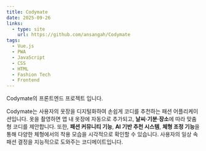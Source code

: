 ```yaml
---
title: Codymate
date: 2025-09-26
links:
  - type: site
    url: https://github.com/ansangah/Codymate
tags:
  - Vue.js
  - PWA
  - JavaScript
  - CSS
  - HTML
  - Fashion Tech
  - Frontend
---
```

<div data-pagefind-body>

Codymate의 프론트엔드 프로젝트 입니다.

Codymate는 사용자의 옷장을 디지털화하여 손쉽게 코디를 추천하는 패션 어플리케이션입니다.
옷을 촬영하면 앱 내 옷장에 자동으로 추가되고, <strong>날씨·기분·장소</strong>에 따라 맞춤형 코디를 제안합니다.
또한, <strong>패션 커뮤니티 기능</strong>, <strong>AI 기반 추천 시스템</strong>, <strong>체형 조정 기능</strong>을 통해
다양한 체형에서의 착용 모습을 시각적으로 확인할 수 있습니다.
사용자의 일상 속 패션 결정을 지능적으로 도와주는 코디메이트입니다.

</div>
